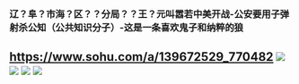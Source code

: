 ### 辽？阜？市海？区？？分局？？王？元叫嚣若中美开战-公安要用子弹射杀公知（公共知识分子）-这是一条喜欢鬼子和纳粹的狼
https://www.sohu.com/a/139672529_770482
![](http://img.mp.sohu.com/upload/20170511/f8a4c9b6d314459ca619e23620589cea_th.png)
![](http://img.mp.sohu.com/upload/20170511/26f0f9780cd84f48ad257c6ad453061e_th.png)
![](http://img.mp.sohu.com/upload/20170511/9f1bbcbb28f34a7eb700d8330738d9a7_th.png)
![](http://imgs.ntdtv.com/pic/2017/5-10/p8174973a485609984.jpg)
---